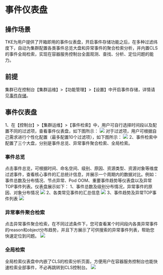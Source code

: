 ﻿# 事件仪表盘
## 操作场景
TKE为用户提供了开箱即用的事件仪表盘，开启事件存储功能之后，在多种过滤纬度下，自动为集群配置各类事件总览大盘和异常事件的聚合检索分析，并内置CLS的事件全局检索，实现在容器服务控制台全面观测、查找、分析、定位问题的能力。

##  前提
集群已在控制台【集群运维】>【功能管理】>【设置】中开启事件存储，详情请见[事件存储](https://cloud.tencent.com/document/product/457/32091)。

## 事件仪表盘
1、在【控制台】>【集群运维】>【事件检索】中，用户可自行选择时间段以及配置不同的过滤项，查看事件仪表盘，如下图所示：
![](https://main.qcloudimg.com/raw/fdaa858255875804330c0cfe145ff496.png)
对于过滤项，用户可根据自己需求进行个性化配置（最多配置10个过滤项），如下图所示：
![](https://main.qcloudimg.com/raw/ca033c30e22d70ea568f383eb8fe583b.png)
2、事件检索中配置了三个大盘，分别是事件总览、异常事件聚合检索、全局检索。

### 事件总览
点击事件总览，可根据时间、命名空间、级别、原因、资源类型、资源对象等维度过滤事件，查看核心事件的汇总统计信息，并展示一个周期内的数据对比。例如：事件总数及分布情况、节点异常、Pod OOM、重要事件趋势等仪表盘以及异常TOP事件列表。仪表盘展示如下：
1、事件总数及级别分布情况，异常事件的原因、对象分布情况
![](https://main.qcloudimg.com/raw/087cc7d0cfbda52525eff616929604cb.png)
2、各类常见事件的汇总信息
![](https://main.qcloudimg.com/raw/468b3a3ab8c70b812472c706f7825b7c.png)
3、事件趋势及异常TOP事件列表
![](https://main.qcloudimg.com/raw/c09d14743c877677c39494bafbcf74f1.png)

### 异常事件聚合检索
点击异常事件聚合检索，在不同过滤条件下，您可查看某个时间段内各类异常事件的reason和object分布趋势，并且下方展示了可供搜索的异常事件列表，帮助您快速定位到问题。
![](https://main.qcloudimg.com/raw/a2efab26f482737d68f0ef3645e0973b.png)

### 全局检索
全局检索仪表盘中内嵌了CLS的检索分析页面，方便用户在容器服务控制台也能快速检索全部事件，不必再跳转到CLS控制台。
![](https://main.qcloudimg.com/raw/d868ec1a3bf3153a27a4167b059654ca.png)

